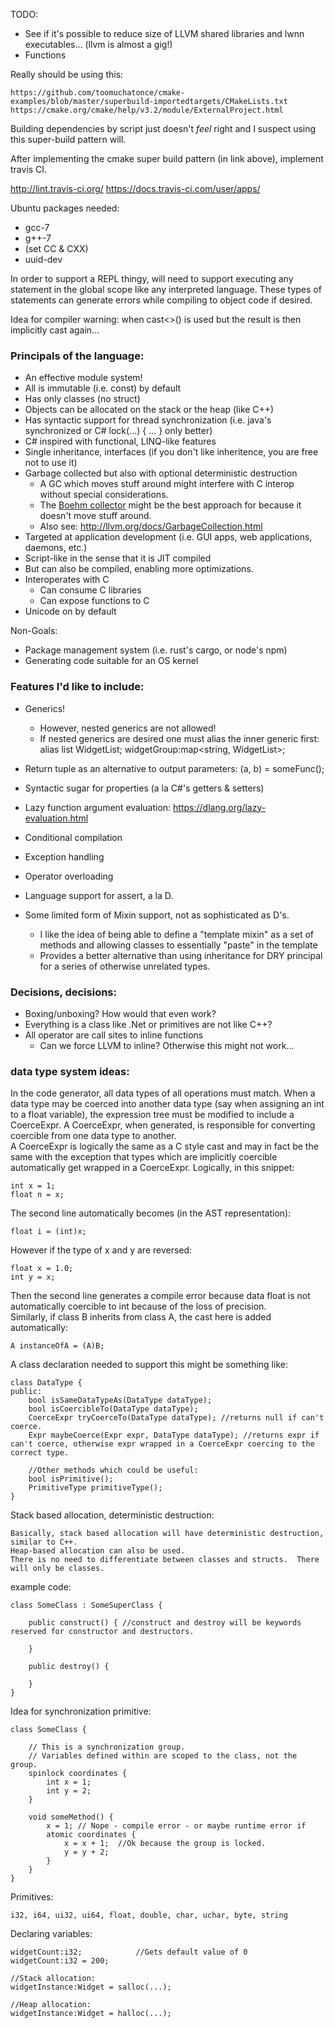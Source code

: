 TODO:
    
 - See if it's possible to reduce size of LLVM shared libraries and lwnn executables... (llvm is almost a gig!)
 - Functions
 
Really should be using this:

    https://github.com/toomuchatonce/cmake-examples/blob/master/superbuild-importedtargets/CMakeLists.txt
    https://cmake.org/cmake/help/v3.2/module/ExternalProject.html

Building dependencies by script just doesn't *feel* right and I suspect using this super-build pattern will.

After implementing the cmake super build pattern (in link above), implement travis CI.

http://lint.travis-ci.org/
https://docs.travis-ci.com/user/apps/

Ubuntu packages needed:
 - gcc-7
 - g++-7 
 - (set CC & CXX)
 - uuid-dev

In order to support a REPL thingy, will need to support executing any statement in the global scope like any 
interpreted language.  These types of statements can generate errors while compiling to object code if desired.

Idea for compiler warning:
    when cast<>() is used but the result is then implicitly cast again...

### Principals of the language:

 - An effective module system! 
 - All is immutable (i.e. const) by default
 - Has only classes (no struct)
 - Objects can be allocated on the stack or the heap (like C++)
 - Has syntactic support for thread synchronization (i.e. java's synchronized or C# lock(...) { ... } only better)
 - C# inspired with functional, LINQ-like features
 - Single inheritance, interfaces (if you don't like inheritence, you are free not to use it)
 - Garbage collected but also with optional deterministic destruction
    - A GC which moves stuff around might interfere with C interop without special considerations.  
    - The [Boehm collector](https://github.com/ivmai/bdwgc) might be the best approach for because it doesn't move 
        stuff around.
    - Also see: http://llvm.org/docs/GarbageCollection.html
 - Targeted at application development (i.e. GUI apps, web applications, daemons, etc.)
 - Script-like in the sense that it is JIT compiled
 - But can also be compiled, enabling more optimizations.
 - Interoperates with C
    - Can consume C libraries
    - Can expose functions to C
 - Unicode on by default

Non-Goals:

 - Package management system (i.e. rust's cargo, or node's npm)
 - Generating code suitable for an OS kernel

### Features I'd like to include:

 - Generics!
    - However, nested generics are not allowed!
    - If nested generics are desired one must alias the inner generic first:
        alias list<Widget> WidgetList;
        widgetGroup:map<string, WidgetList>;
    
 - Return tuple as an alternative to output parameters:
    (a, b) = someFunc();
 - Syntactic sugar for properties (a la C#'s getters & setters)
 - Lazy function argument evaluation: https://dlang.org/lazy-evaluation.html
 - Conditional compilation
 - Exception handling
 - Operator overloading
 - Language support for assert, a la D.
 - Some limited form of Mixin support, not as sophisticated as D's.
    - I like the idea of being able to define a "template mixin" as a set of methods and allowing classes to essentially "paste" in the template
    - Provides a better alternative than using inheritance for DRY principal for a series of otherwise unrelated types.
 
### Decisions, decisions:

 - Boxing/unboxing?  How would that even work?
 - Everything is a class like .Net or primitives are not like C++?
 - All operator are call sites to inline functions
    - Can we force LLVM to inline?  Otherwise this might not work...
 
### data type system ideas:

In the code generator, all data types of all operations must match.  When a data type may be coerced into another data type (say when assigning an int to a float variable), the expression tree must be modified to include a CoerceExpr.
A CoerceExpr, when generated, is responsible for converting coercible from one data type to another.  
A CoerceExpr is logically the same as a C style cast and may in fact be the same with the exception that types which are implicitly coercible automatically get wrapped in a CoerceExpr.
Logically, in this snippet:

    int x = 1;
    float n = x;

The second line automatically becomes (in the AST representation):

    float i = (int)x;

However if the type of x and y are reversed:

    float x = 1.0;
    int y = x;
        
Then the second line generates a compile error because data float is not automatically coercible to int because of the loss of precision.  
Similarly, if class B inherits from class A, the cast here is added automatically:

    A instanceOfA = (A)B;

A class declaration needed to support this might be something like:

    class DataType {
    public:
        bool isSameDataTypeAs(DataType dataType);
        bool isCoercibleTo(DataType dataType);
        CoerceExpr tryCoerceTo(DataType dataType); //returns null if can't coerce.
        Expr maybeCoerce(Expr expr, DataType dataType); //returns expr if can't coerce, otherwise expr wrapped in a CoerceExpr coercing to the correct type.

        //Other methods which could be useful:
        bool isPrimitive();
        PrimitiveType primitiveType();
    }

Stack based allocation, deterministic destruction:

    Basically, stack based allocation will have deterministic destruction, similar to C++.
    Heap-based allocation can also be used.
    There is no need to differentiate between classes and structs.  There will only be classes.
    

example code:

    class SomeClass : SomeSuperClass { 

        public construct() { //construct and destroy will be keywords reserved for constructor and destructors.

        }

        public destroy() {

        }
    }

Idea for synchronization primitive:

    class SomeClass {

        // This is a synchronization group.
        // Variables defined within are scoped to the class, not the group.
        spinlock coordinates { 
            int x = 1;  
            int y = 2;  
        }

        void someMethod() {
            x = 1; // Nope - compile error - or maybe runtime error if 
            atomic coordinates {
                x = x + 1;  //Ok because the group is locked.
                y = y + 2;
            }
        }
    }

Primitives:

    i32, i64, ui32, ui64, float, double, char, uchar, byte, string

Declaring variables:

    widgetCount:i32;            //Gets default value of 0
    widgetCount:i32 = 200;      

    //Stack allocation:
    widgetInstance:Widget = salloc(...);  

    //Heap allocation:
    widgetInstance:Widget = halloc(...); 
           

